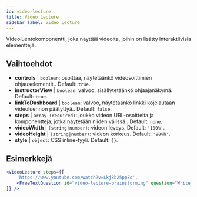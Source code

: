 ```yaml
---
id: video-lecture 
title: Video Lecture
sidebar_label: Video Lecture
---
```


Videoluentokomponentti, joka näyttää videoita, joihin on lisätty interaktiivisia elementtejä.

## Vaihtoehdot

* __controls__ | `boolean`: osoittaa, näytetäänkö videosoittimien ohjauselementit.. Default: `true`.
* __instructorView__ | `boolean`: valvoo, sisällytetäänkö ohjaajanäkymä. Default: `true`.
* __linkToDashboard__ | `boolean`: valvoo, näytetäänkö linkki kojelautaan videoluennon päätyttyä.. Default: `false`.
* __steps__ | `array (required)`: joukko videon URL-osoitteita ja komponentteja, jotka näytetään niiden välissä.. Default: `none`.
* __videoWidth__ | `(string|number)`: videon leveys. Default: `'100%'`.
* __videoHeight__ | `(string|number)`: videon korkeus. Default: `'98vh'`.
* __style__ | `object`: CSS inline-tyyli. Default: `{}`.


## Esimerkkejä

```jsx live
<VideoLecture steps={[
    'https://www.youtube.com/watch?v=Lkj8b25ppZo',
    <FreeTextQuestion id="video-lecture-brainstorming" question="Write down a few ideas of how one could enrich video lectures using other ISLE components" />
]} />
```

